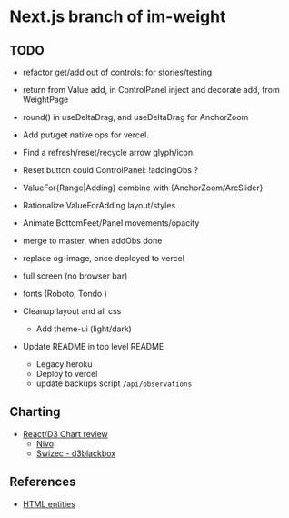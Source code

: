# Next.js branch of im-weight

## TODO

- refactor get/add out of controls: for stories/testing
- return from Value add, in ControlPanel inject and decorate add, from WeightPage
- round() in useDeltaDrag, and useDeltaDrag for AnchorZoom
- Add put/get native ops for vercel.
- Find a refresh/reset/recycle arrow glyph/icon.
- Reset button could ControlPanel: !addingObs ?
- ValueFor{Range|Adding} combine with {AnchorZoom/ArcSlider}
- Rationalize ValueForAdding layout/styles
- Animate BottomFeet/Panel movements/opacity

- merge to master, when addObs done
- replace og-image, once deployed to vercel
- full screen (no browser bar)
- fonts (Roboto, Tondo )
- Cleanup layout and all css
  - Add theme-ui (light/dark)

- Update README in top level README
  - Legacy heroku
  - Deploy to vercel
  - update backups script `/api/observations`

## Charting

- [React/D3 Chart review](https://dev.to/giteden/top-5-react-chart-libraries-for-2020-1amb)
  - [Nivo](https://nivo.rocks/line/)
  - [Swizec - d3blackbox](https://github.com/Swizec/d3blackbox)

## References

- [HTML entities](https://www.toptal.com/designers/htmlarrows/symbols/)
